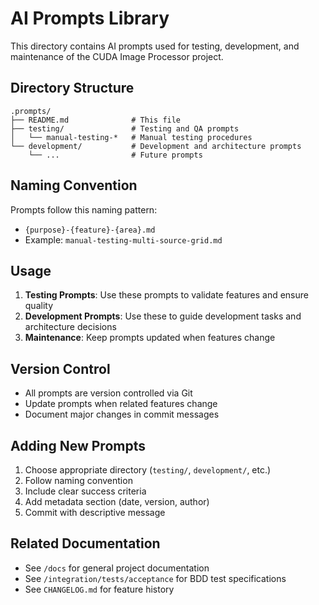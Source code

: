 # AI Prompts Library

This directory contains AI prompts used for testing, development, and maintenance of the CUDA Image Processor project.

## Directory Structure

```
.prompts/
├── README.md              # This file
├── testing/               # Testing and QA prompts
│   └── manual-testing-*   # Manual testing procedures
└── development/           # Development and architecture prompts
    └── ...                # Future prompts
```

## Naming Convention

Prompts follow this naming pattern:
- `{purpose}-{feature}-{area}.md`
- Example: `manual-testing-multi-source-grid.md`

## Usage

1. **Testing Prompts**: Use these prompts to validate features and ensure quality
2. **Development Prompts**: Use these to guide development tasks and architecture decisions
3. **Maintenance**: Keep prompts updated when features change

## Version Control

- All prompts are version controlled via Git
- Update prompts when related features change
- Document major changes in commit messages

## Adding New Prompts

1. Choose appropriate directory (`testing/`, `development/`, etc.)
2. Follow naming convention
3. Include clear success criteria
4. Add metadata section (date, version, author)
5. Commit with descriptive message

## Related Documentation

- See `/docs` for general project documentation
- See `/integration/tests/acceptance` for BDD test specifications
- See `CHANGELOG.md` for feature history


